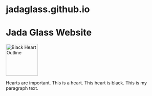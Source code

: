 # jadaglass.github.io
 <h1>Jada Glass Website</h1>
 <a href="mailto:jcg2wc@umsystem.edu">
         <img src="https://upload.wikimedia.org/wikipedia/commons/thumb/e/e0/Black_Heart_Symbol.svg/2048px-Black_Heart_Symbol.svg.png" alt="Black Heart Outline" style="width:100px;height:100px;">
    </a>
<p>Hearts are important. This is a heart. This heart is black. This is my paragraph text.</p>
